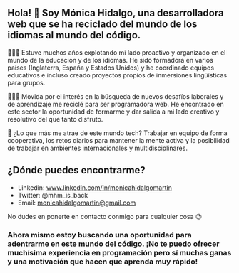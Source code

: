 ## Hola! 👋 Soy Mónica Hidalgo, una desarrolladora web que se ha reciclado del mundo de los idiomas al mundo del código.

👩🏻‍🏫 Estuve muchos años explotando mi lado proactivo y organizado en el mundo de la educación y de los idiomas. He sido formadora en varios países (Inglaterra, España y Estados Unidos) y he coordinado equipos educativos e incluso creado proyectos propios de inmersiones lingüísticas para grupos.

👩🏻‍💻 Movida por el interés en la búsqueda de nuevos desafíos laborales y de aprendizaje me reciclé para ser programadora web. He encontrado en este sector la oportunidad de formarme y dar salida a mi lado creativo y resolutivo del que tanto disfruto. 

📱 ¿Lo que más me atrae de este mundo tech? Trabajar en equipo de forma cooperativa, los retos diarios para mantener la mente activa y la posibilidad de trabajar en ambientes internacionales y multidisciplinares.

## ¿Dónde puedes encontrarme?
- Linkedin: www.linkedin.com/in/monicahidalgomartin
- Twitter: @mhm_is_back
- Email: monicahidalgomartin@gmail.com

No dudes en ponerte en contacto conmigo para cualquier cosa 😉

### Ahora mismo estoy buscando una oportunidad para adentrarme en este mundo del código. ¡No te puedo ofrecer muchísima experiencia en programación pero sí muchas ganas y una motivación que hacen que aprenda muy rápido!





<!--
**mhidalgoma/mhidalgoma** is a ✨ _special_ ✨ repository because its `README.md` (this file) appears on your GitHub profile.

Here are some ideas to get you started:

- 🔭 I’m currently working on ...
- 🌱 I’m currently learning ...
- 👯 I’m looking to collaborate on ...
- 🤔 I’m looking for help with ...
- 💬 Ask me about ...
- 📫 How to reach me: ...
- 😄 Pronouns: ...
- ⚡ Fun fact: ...
-->
